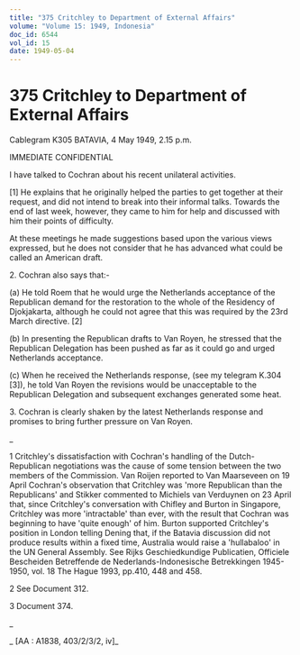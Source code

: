 ```yaml
---
title: "375 Critchley to Department of External Affairs"
volume: "Volume 15: 1949, Indonesia"
doc_id: 6544
vol_id: 15
date: 1949-05-04
---
```


# 375 Critchley to Department of External Affairs

Cablegram K305 BATAVIA, 4 May 1949, 2.15 p.m.

IMMEDIATE CONFIDENTIAL

I have talked to Cochran about his recent unilateral activities.

[1] He explains that he originally helped the parties to get together at their request, and did not intend to break into their informal talks. Towards the end of last week, however, they came to him for help and discussed with him their points of difficulty.

At these meetings he made suggestions based upon the various views expressed, but he does not consider that he has advanced what could be called an American draft.

2\. Cochran also says that:-

(a) He told Roem that he would urge the Netherlands acceptance of the Republican demand for the restoration to the whole of the Residency of Djokjakarta, although he could not agree that this was required by the 23rd March directive. [2]

(b) In presenting the Republican drafts to Van Royen, he stressed that the Republican Delegation has been pushed as far as it could go and urged Netherlands acceptance.

(c) When he received the Netherlands response, (see my telegram K.304 [3]), he told Van Royen the revisions would be unacceptable to the Republican Delegation and subsequent exchanges generated some heat.

3\. Cochran is clearly shaken by the latest Netherlands response and promises to bring further pressure on Van Royen.

_

1 Critchley's dissatisfaction with Cochran's handling of the Dutch-Republican negotiations was the cause of some tension between the two members of the Commission. Van Roijen reported to Van Maarseveen on 19 April Cochran's observation that Critchley was 'more Republican than the Republicans' and Stikker commented to Michiels van Verduynen on 23 April that, since Critchley's conversation with Chifley and Burton in Singapore, Critchley was more 'intractable' than ever, with the result that Cochran was beginning to have 'quite enough' of him. Burton supported Critchley's position in London telling Dening that, if the Batavia discussion did not produce results within a fixed time, Australia would raise a 'hullabaloo' in the UN General Assembly. See Rijks Geschiedkundige Publicatien, Officiele Bescheiden Betreffende de Nederlands-Indonesische Betrekkingen 1945-1950, vol. 18 The Hague 1993, pp.410, 448 and 458.

2 See Document 312.

3 Document 374.

_

_ [AA : A1838, 403/2/3/2, iv]_
